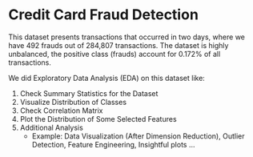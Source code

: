 # Credit Card Fraud Detection

This dataset presents transactions that occurred in two days, where we have 492 frauds out of 284,807 transactions. The dataset is highly unbalanced, the positive class (frauds) account for 0.172% of all transactions.

We did Exploratory Data Analysis (EDA) on this dataset like:
1. Check Summary Statistics for the Dataset
2. Visualize Distribution of Classes
3. Check Correlation Matrix
4. Plot the Distribution of Some Selected Features
5. Additional Analysis
    * Example: Data Visualization (After Dimension Reduction), Outlier Detection, Feature Engineering, Insightful plots ...
